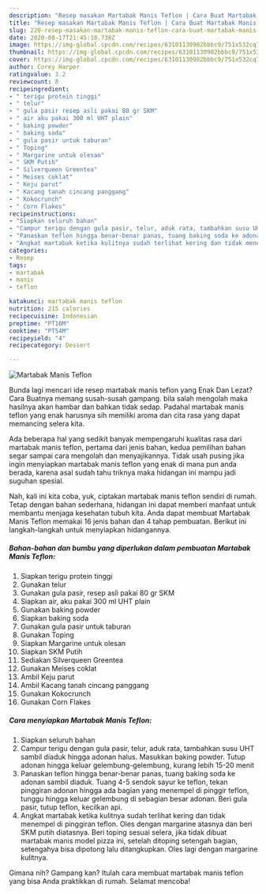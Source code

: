 ```yaml
---
description: "Resep masakan Martabak Manis Teflon | Cara Buat Martabak Manis Teflon Yang Enak Dan Lezat"
title: "Resep masakan Martabak Manis Teflon | Cara Buat Martabak Manis Teflon Yang Enak Dan Lezat"
slug: 220-resep-masakan-martabak-manis-teflon-cara-buat-martabak-manis-teflon-yang-enak-dan-lezat
date: 2020-08-17T21:45:18.738Z
image: https://img-global.cpcdn.com/recipes/63101130982bbbc9/751x532cq70/martabak-manis-teflon-foto-resep-utama.jpg
thumbnail: https://img-global.cpcdn.com/recipes/63101130982bbbc9/751x532cq70/martabak-manis-teflon-foto-resep-utama.jpg
cover: https://img-global.cpcdn.com/recipes/63101130982bbbc9/751x532cq70/martabak-manis-teflon-foto-resep-utama.jpg
author: Corey Harper
ratingvalue: 3.2
reviewcount: 8
recipeingredient:
- " terigu protein tinggi"
- " telur"
- " gula pasir resep asli pakai 80 gr SKM"
- " air aku pakai 300 ml UHT plain"
- " baking powder"
- " baking soda"
- " gula pasir untuk taburan"
- " Toping"
- " Margarine untuk olesan"
- " SKM Putih"
- " Silverqueen Greentea"
- " Meises coklat"
- " Keju parut"
- " Kacang tanah cincang panggang"
- " Kokocrunch"
- " Corn Flakes"
recipeinstructions:
- "Siapkan seluruh bahan"
- "Campur terigu dengan gula pasir, telur, aduk rata, tambahkan susu UHT sambil diaduk hingga adonan halus. Masukkan baking powder. Tutup adonan hingga keluar gelembung-gelembung, kurang lebih 15-20 menit"
- "Panaskan teflon hingga benar-benar panas, tuang baking soda ke adonan sambil diaduk. Tuang 4-5 sendok sayur ke teflon, tekan pinggiran adonan hingga ada bagian yang menempel di pinggir teflon, tunggu hingga keluar gelembung di sebagian besar adonan. Beri gula pasir, tutup teflon, kecilkan api."
- "Angkat martabak ketika kulitnya sudah terlihat kering dan tidak menempel di pinggiran teflon. Oles dengan margarine atasnya dan beri SKM putih diatasnya. Beri toping sesuai selera, jika tidak dibuat martabak manis model pizza ini, setelah ditoping setengah bagian, setengahya bisa dipotong lalu ditangkupkan. Oles lagi dengan margarine kulitnya."
categories:
- Resep
tags:
- martabak
- manis
- teflon

katakunci: martabak manis teflon 
nutrition: 215 calories
recipecuisine: Indonesian
preptime: "PT10M"
cooktime: "PT54M"
recipeyield: "4"
recipecategory: Dessert

---
```



![Martabak Manis Teflon](https://img-global.cpcdn.com/recipes/63101130982bbbc9/751x532cq70/martabak-manis-teflon-foto-resep-utama.jpg)

Bunda lagi mencari ide resep martabak manis teflon yang Enak Dan Lezat? Cara Buatnya memang susah-susah gampang. bila salah mengolah maka hasilnya akan hambar dan bahkan tidak sedap. Padahal martabak manis teflon yang enak harusnya sih memiliki aroma dan cita rasa yang dapat memancing selera kita.



Ada beberapa hal yang sedikit banyak mempengaruhi kualitas rasa dari martabak manis teflon, pertama dari jenis bahan, kedua pemilihan bahan segar sampai cara mengolah dan menyajikannya. Tidak usah pusing jika ingin menyiapkan martabak manis teflon yang enak di mana pun anda berada, karena asal sudah tahu triknya maka hidangan ini mampu jadi suguhan spesial.


Nah, kali ini kita coba, yuk, ciptakan martabak manis teflon sendiri di rumah. Tetap dengan bahan sederhana, hidangan ini dapat memberi manfaat untuk membantu menjaga kesehatan tubuh kita. Anda dapat membuat Martabak Manis Teflon memakai 16 jenis bahan dan 4 tahap pembuatan. Berikut ini langkah-langkah untuk menyiapkan hidangannya.

<!--inarticleads1-->

##### Bahan-bahan dan bumbu yang diperlukan dalam pembuatan Martabak Manis Teflon:

1. Siapkan  terigu protein tinggi
1. Gunakan  telur
1. Gunakan  gula pasir, resep asli pakai 80 gr SKM
1. Siapkan  air, aku pakai 300 ml UHT plain
1. Gunakan  baking powder
1. Siapkan  baking soda
1. Gunakan  gula pasir untuk taburan
1. Gunakan  Toping
1. Siapkan  Margarine untuk olesan
1. Siapkan  SKM Putih
1. Sediakan  Silverqueen Greentea
1. Gunakan  Meises coklat
1. Ambil  Keju parut
1. Ambil  Kacang tanah cincang panggang
1. Gunakan  Kokocrunch
1. Gunakan  Corn Flakes




<!--inarticleads2-->

##### Cara menyiapkan Martabak Manis Teflon:

1. Siapkan seluruh bahan
1. Campur terigu dengan gula pasir, telur, aduk rata, tambahkan susu UHT sambil diaduk hingga adonan halus. Masukkan baking powder. Tutup adonan hingga keluar gelembung-gelembung, kurang lebih 15-20 menit
1. Panaskan teflon hingga benar-benar panas, tuang baking soda ke adonan sambil diaduk. Tuang 4-5 sendok sayur ke teflon, tekan pinggiran adonan hingga ada bagian yang menempel di pinggir teflon, tunggu hingga keluar gelembung di sebagian besar adonan. Beri gula pasir, tutup teflon, kecilkan api.
1. Angkat martabak ketika kulitnya sudah terlihat kering dan tidak menempel di pinggiran teflon. Oles dengan margarine atasnya dan beri SKM putih diatasnya. Beri toping sesuai selera, jika tidak dibuat martabak manis model pizza ini, setelah ditoping setengah bagian, setengahya bisa dipotong lalu ditangkupkan. Oles lagi dengan margarine kulitnya.




Gimana nih? Gampang kan? Itulah cara membuat martabak manis teflon yang bisa Anda praktikkan di rumah. Selamat mencoba!
